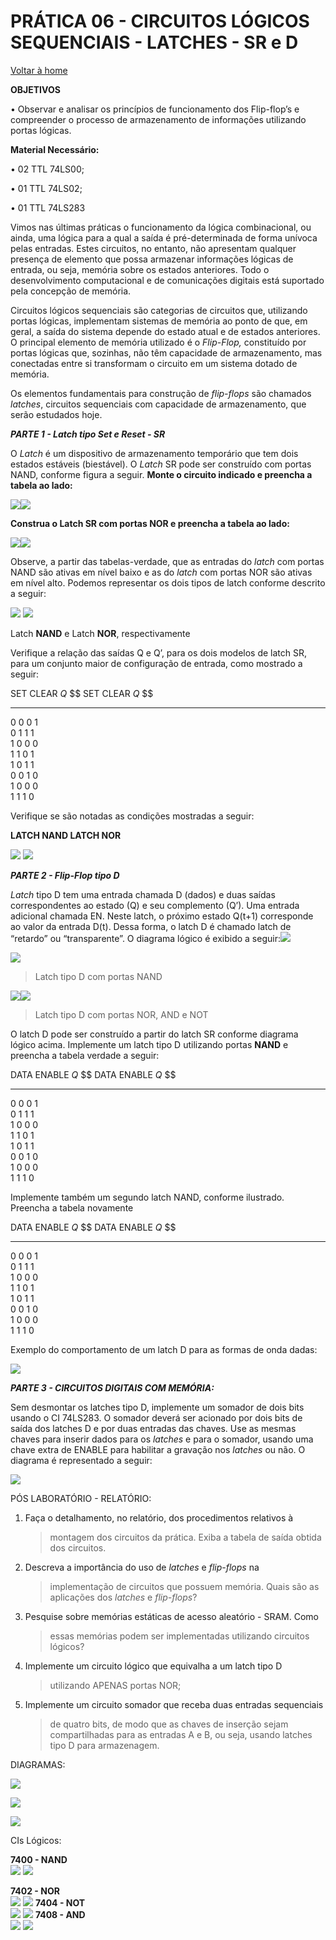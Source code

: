 <script>
  MathJax = {
    tex: {inlineMath: [['$', '$'], ['\\(', '\\)']]}
  };
  </script>
  <script id="MathJax-script" async src="https://cdn.jsdelivr.net/npm/mathjax@3/es5/tex-chtml.js"></script>
  
   <script src="https://cdn.jsdelivr.net/npm/mermaid@8.4.0/dist/mermaid.min.js"></script>
 <script>mermaid.initialize({startOnLoad:true});</script>


# PRÁTICA 06 - CIRCUITOS LÓGICOS SEQUENCIAIS - LATCHES - SR e D

[Voltar à home](../)


**OBJETIVOS**

• Observar e analisar os princı́pios de funcionamento dos Flip-flop’s e
compreender o processo de armazenamento de informações utilizando portas
lógicas.

**Material Necessário:**

• 02 TTL 74LS00;

• 01 TTL 74LS02;

• 01 TTL 74LS283

Vimos nas últimas práticas o funcionamento da lógica combinacional, ou
ainda, uma lógica para a qual a saı́da é pré-determinada de forma unı́voca
pelas entradas. Estes circuitos, no entanto, não apresentam qualquer
presença de elemento que possa armazenar informações lógicas de entrada,
ou seja, memória sobre os estados anteriores. Todo o desenvolvimento
computacional e de comunicações digitais está suportado pela concepção
de memória.

Circuitos lógicos sequenciais são categorias de circuitos que,
utilizando portas lógicas, implementam sistemas de memória ao ponto de
que, em geral, a saída do sistema depende do estado atual e de estados
anteriores. O principal elemento de memória utilizado é o *Flip-Flop,*
constituído por portas lógicas que, sozinhas, não têm capacidade de
armazenamento, mas conectadas entre si transformam o circuito em um
sistema dotado de memória.

Os elementos fundamentais para construção de *flip-flops* são chamados
*latches*, circuitos sequenciais com capacidade de armazenamento, que
serão estudados hoje.

***PARTE 1 - Latch tipo Set e Reset - SR***

O *Latch* é um dispositivo de armazenamento temporário que tem dois
estados estáveis (biestável). O *Latch* SR pode ser construído com
portas NAND, conforme figura a seguir. **Monte o circuito indicado e
preencha a tabela ao lado:**

![](./pr06/media/image9.png)![](./pr06/media/image15.png)

**Construa o Latch SR com portas NOR e preencha a tabela ao lado:**

![](./pr06/media/image2.png)![](./pr06/media/image15.png)

Observe, a partir das tabelas-verdade, que as entradas do *latch* com
portas NAND são ativas em nível baixo e as do *latch* com portas NOR são
ativas em nível alto. Podemos representar os dois tipos de latch
conforme descrito a seguir:

![](./pr06/media/image23.png)
![](./pr06/media/image22.png)

Latch **NAND** e Latch **NOR**, respectivamente

Verifique a relação das saídas Q e Q’, para os dois modelos de latch SR,
para um conjunto maior de configuração de entrada, como mostrado a
seguir:

  SET   CLEAR   $Q$   $$      SET   CLEAR   $Q$   $$
  ----- ------- ----- ---- -- ----- ------- ----- ----
  0     0                     0     1             
  0     1                     1     1             
  1     0                     0     0             
  1     1                     0     1             
  1     0                     1     1             
  0     0                     1     0             
  1     0                     0     0             
  1     1                     1     0             

Verifique se são notadas as condições mostradas a seguir:

**LATCH NAND LATCH NOR**

![](./pr06/media/image17.png)
![](./pr06/media/image12.png)

***PARTE 2 - Flip-Flop tipo D***

*Latch* tipo D tem uma entrada chamada D (dados) e duas saídas
correspondentes ao estado (Q) e seu complemento (Q’). Uma entrada
adicional chamada EN. Neste latch, o próximo estado Q(t+1) corresponde
ao valor da entrada D(t). Dessa forma, o latch D é chamado latch de
“retardo” ou “transparente”. O diagrama lógico é exibido a
seguir:![](./pr06/media/image13.png)

![](./pr06/media/image4.png)

> Latch tipo D com portas NAND

![](./pr06/media/image24.png)![](./pr06/media/image10.png)

> Latch tipo D com portas NOR, AND e NOT

O latch D pode ser construído a partir do latch SR conforme diagrama
lógico acima. Implemente um latch tipo D utilizando portas **NAND** e
preencha a tabela verdade a seguir:

  DATA   ENABLE   $Q$   $$      DATA   ENABLE   $Q$   $$
  ------ -------- ----- ---- -- ------ -------- ----- ----
  0      0                      0      1              
  0      1                      1      1              
  1      0                      0      0              
  1      1                      0      1              
  1      0                      1      1              
  0      0                      1      0              
  1      0                      0      0              
  1      1                      1      0              

Implemente também um segundo latch NAND, conforme ilustrado. Preencha a
tabela novamente

  DATA   ENABLE   $Q$   $$      DATA   ENABLE   $Q$   $$
  ------ -------- ----- ---- -- ------ -------- ----- ----
  0      0                      0      1              
  0      1                      1      1              
  1      0                      0      0              
  1      1                      0      1              
  1      0                      1      1              
  0      0                      1      0              
  1      0                      0      0              
  1      1                      1      0              

Exemplo do comportamento de um latch D para as formas de onda dadas:

![](./pr06/media/image21.png)

***PARTE 3 - CIRCUITOS DIGITAIS COM MEMÓRIA:***

Sem desmontar os latches tipo D, implemente um somador de dois bits
usando o CI 74LS283. O somador deverá ser acionado por dois bits de
saída dos latches D e por duas entradas das chaves. Use as mesmas chaves
para inserir dados para os *latches* e para o somador, usando uma chave
extra de ENABLE para habilitar a gravação nos *latches* ou não. O
diagrama é representado a seguir:

![](./pr06/media/image11.png)

PÓS LABORATÓRIO - RELATÓRIO:

1.  Faça o detalhamento, no relatório, dos procedimentos relativos à
    > montagem dos circuitos da prática. Exiba a tabela de saída obtida
    > dos circuitos.

2.  Descreva a importância do uso de *latches* e *flip-flops* na
    > implementação de circuitos que possuem memória. Quais são as
    > aplicações dos *latches* e *flip-flops*?

3.  Pesquise sobre memórias estáticas de acesso aleatório - SRAM. Como
    > essas memórias podem ser implementadas utilizando circuitos
    > lógicos?

4.  Implemente um circuito lógico que equivalha a um latch tipo D
    > utilizando APENAS portas NOR;

5.  Implemente um circuito somador que receba duas entradas sequenciais
    > de quatro bits, de modo que as chaves de inserção sejam
    > compartilhadas para as entradas A e B, ou seja, usando latches
    > tipo D para armazenagem.

DIAGRAMAS:

![](./pr06/media/image14.png)

![](./pr06/media/image18.png)

![](./pr06/media/image6.png)

CIs Lógicos:

  **7400 - NAND**   
  ![](./pr06/media/image25.png)
![](./pr06/media/image7.png)

  **7402 - NOR**    
![](./pr06/media/image8.png)
![](./pr06/media/image16.png)
  **7404 - NOT**    
![](./pr06/media/image19.png)
![](./pr06/media/image3.png)
  **7408 - AND**    
![](./pr06/media/image5.png)
![](./pr06/media/image20.png)


